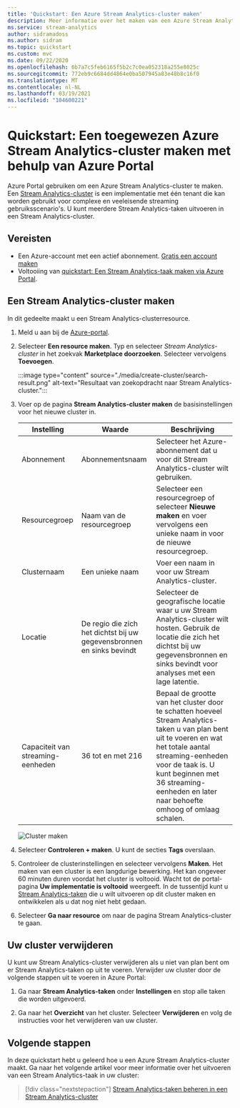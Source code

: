 ```yaml
---
title: 'Quickstart: Een Azure Stream Analytics-cluster maken'
description: Meer informatie over het maken van een Azure Stream Analytics-cluster.
ms.service: stream-analytics
author: sidramadoss
ms.author: sidram
ms.topic: quickstart
ms.custom: mvc
ms.date: 09/22/2020
ms.openlocfilehash: 6b7a7c5feb6165f5b2c7c0ea052318a255e8025c
ms.sourcegitcommit: 772eb9c6684dd4864e0ba507945a83e48b8c16f0
ms.translationtype: MT
ms.contentlocale: nl-NL
ms.lasthandoff: 03/19/2021
ms.locfileid: "104600221"
---
```

# <a name="quickstart-create-a-dedicated-azure-stream-analytics-cluster-using-azure-portal"></a>Quickstart: Een toegewezen Azure Stream Analytics-cluster maken met behulp van Azure Portal

Azure Portal gebruiken om een Azure Stream Analytics-cluster te maken. Een [Stream Analytics-cluster](cluster-overview.md) is een implementatie met één tenant die kan worden gebruikt voor complexe en veeleisende streaming gebruiksscenario's. U kunt meerdere Stream Analytics-taken uitvoeren in een Stream Analytics-cluster.

## <a name="prerequisites"></a>Vereisten

* Een Azure-account met een actief abonnement. [Gratis een account maken](https://azure.microsoft.com/free/?WT.mc_id=A261C142F)
* Voltooiing van [quickstart: Een Stream Analytics-taak maken via Azure Portal](stream-analytics-quick-create-portal.md).

## <a name="create-a-stream-analytics-cluster"></a>Een Stream Analytics-cluster maken

In dit gedeelte maakt u een Stream Analytics-clusterresource.

1. Meld u aan bij de [Azure-portal](https://portal.azure.com).

1. Selecteer **Een resource maken**. Typ en selecteer *Stream Analytics-cluster* in het zoekvak **Marketplace doorzoeken**. Selecteer vervolgens **Toevoegen**.

   :::image type="content" source="./media/create-cluster/search-result.png" alt-text="Resultaat van zoekopdracht naar Stream Analytics-cluster.":::

1. Voer op de pagina **Stream Analytics-cluster maken** de basisinstellingen voor het nieuwe cluster in.

   |Instelling|Waarde|Beschrijving |
   |---|---|---|
   |Abonnement|Abonnementsnaam|Selecteer het Azure-abonnement dat u voor dit Stream Analytics-cluster wilt gebruiken. |
   |Resourcegroep|Naam van de resourcegroep|Selecteer een resourcegroep of selecteer **Nieuwe maken** en voer vervolgens een unieke naam in voor de nieuwe resourcegroep. |
   |Clusternaam|Een unieke naam|Voer een naam in voor uw Stream Analytics-cluster.|
   |Locatie|De regio die zich het dichtst bij uw gegevensbronnen en sinks bevindt|Selecteer de geografische locatie waar u uw Stream Analytics-cluster wilt hosten. Gebruik de locatie die zich het dichtst bij uw gegevensbronnen en sinks bevindt voor analyses met een lage latentie.|
   |Capaciteit van streaming-eenheden|36 tot en met 216 |Bepaal de grootte van het cluster door te schatten hoeveel Stream Analytics-taken u van plan bent uit te voeren en wat het totale aantal streaming-eenheden voor de taak is. U kunt beginnen met 36 streaming-eenheden en later naar behoefte omhoog of omlaag schalen.|

   ![Cluster maken](./media/create-cluster/create-cluster.png)

1. Selecteer **Controleren + maken**. U kunt de secties **Tags** overslaan.

1. Controleer de clusterinstellingen en selecteer vervolgens **Maken**. Het maken van een cluster is een langdurige bewerking. Het kan ongeveer 60 minuten duren voordat het cluster is voltooid. Wacht tot de portal-pagina **Uw implementatie is voltooid** weergeeft. In de tussentijd kunt u [Stream Analytics-taken](stream-analytics-quick-create-portal.md#create-a-stream-analytics-job) die u wilt uitvoeren op dit cluster maken en ontwikkelen als u dat nog niet hebt gedaan.

1. Selecteer **Ga naar resource** om naar de pagina Stream Analytics-cluster te gaan.

## <a name="delete-your-cluster"></a>Uw cluster verwijderen

U kunt uw Stream Analytics-cluster verwijderen als u niet van plan bent om er Stream Analytics-taken op uit te voeren. Verwijder uw cluster door de volgende stappen uit te voeren in Azure Portal:

1. Ga naar **Stream Analytics-taken** onder **Instellingen** en stop alle taken die worden uitgevoerd.

1. Ga naar het **Overzicht** van het cluster. Selecteer **Verwijderen** en volg de instructies voor het verwijderen van uw cluster.

## <a name="next-steps"></a>Volgende stappen

In deze quickstart hebt u geleerd hoe u een Azure Stream Analytics-cluster maakt. Ga naar het volgende artikel voor meer informatie over het uitvoeren van een Stream Analytics-taak in uw cluster:

> [!div class="nextstepaction"]
> [Stream Analytics-taken beheren in een Stream Analytics-cluster](manage-jobs-cluster.md)
